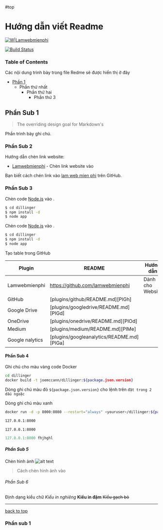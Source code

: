 #top
# Hướng dẫn viết Readme

[![W|Lamwebmienphi](https://cldup.com/dTxpPi9lDf.thumb.png)](https://lamwebmienphi.com)

[![Build Status](https://travis-ci.org/joemccann/dillinger.svg?branch=master)](https://lamwebmienphi.com)


### Table of Contents
Các nội dung trình bày trong file Redme sẽ được hiển thị ở đây

- [Phần 1](#1.1)
  - Phần thứ nhất
    - Phần thứ hai
        -  Phần thứ 3



## Phần Sub 1

> The overriding design goal for Markdown's

Phần trình bày ghi chú.

### Phần Sub 2

Hướng dẫn chèn link website:

* [Lamwebmienphi](https://lamwebmienphi.com) - Chèn link website vào

Bạn biết cách chén link vào [lam web mien phi](https://lamwebmienphi.com)
trên GitHub.

### Phần Sub 3

Chèn code [Node.js](https://nodejs.org/) vào .

```sh
$ cd dillinger
$ npm install -d
$ node app
```
Chèn code [Node.js](https://nodejs.org/) vào .

```sh
$ cd dillinger
$ npm install -d
$ node app
```
Tạo table trong GitHub

| Plugin | README | Hướng dẫn |
| ------ | ------ |------ |
| Lamwebmienphi | https://github.com/lamwebmienphi |Dành cho Website|
| GitHub | [plugins/github/README.md][PlGh] |
| Google Drive | [plugins/googledrive/README.md][PlGd] |
| OneDrive | [plugins/onedrive/README.md][PlOd] |
| Medium | [plugins/medium/README.md][PlMe] |
| Google nalytics | [plugins/googleanalytics/README.md][PlGa] |



#### Phần Sub 4
Ghi chú cho màu vàng code Docker
```sh
cd dillinger
docker build -t joemccann/dillinger:${package.json.version}
```
Dòng ghi chú màu đỏ  `${package.json.version}` cho lệnh trên `đặt trong 2 dấu ngoặc`

Dòng ghi chú màu xanh
```sh
docker run -d -p 8000:8080 --restart="always" <youruser>/dillinger:${package.json.version}
```


```sh
127.0.0.1:8000
```

```html
127.0.0.1:8000
```
```javascript
127.0.0.1:8000 fhjhghl
```
##### Phần Sub 5

Chèn hình ảnh
![alt text](http://picsum.photos/200/200)
>Cách chèn hình ảnh vào

###### Phần Sub 6
Định dạng kiểu chữ
*Kiểu in nghiêng*
**Kiểu in đậm**
~~Kiểu gạch bỏ~~
****

[back to top](#)
### <a name="1.1"><a/>**Phần sub 1**
